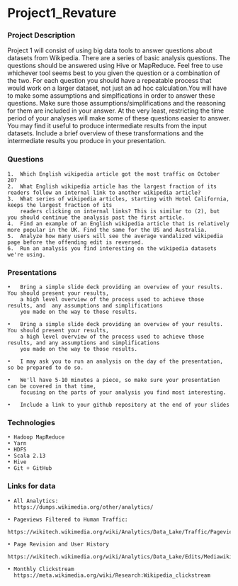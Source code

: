 # Project1_Revature

### Project Description
Project 1 will consist of using big data tools to answer questions about datasets from Wikipedia. There are a series of basic analysis questions.
The questions should be answered using Hive or MapReduce. Feel free to use whichever tool seems best to you given the question 
or a combination of the two. For each question you should have a repeatable process that would work on a 
larger dataset, not just an ad hoc calculation.You will have to make some assumptions and simplfications 
in order to answer these questions. Make sure those assumptions/simplifications and the reasoning for them are included in your answer. 
At the very least, restricting the time period of your analyses will make some of these questions easier to answer.
You may find it useful to produce intermediate results from the input datasets. Include a brief overview of these 
transformations and the intermediate results you produce in your presentation.

### Questions

	1.	Which English wikipedia article got the most traffic on October 20?
	2.	What English wikipedia article has the largest fraction of its readers follow an internal link to another wikipedia article?
	3.	What series of wikipedia articles, starting with Hotel California, keeps the largest fraction of its 
		readers clicking on internal links? This is similar to (2), but you should continue the analysis past the first article.
	4.	Find an example of an English wikipedia article that is relatively more popular in the UK. Find the same for the US and Australia.
	5.	Analyze how many users will see the average vandalized wikipedia page before the offending edit is reversed.
	6.	Run an analysis you find interesting on the wikipedia datasets we're using.

### Presentations

	•	Bring a simple slide deck providing an overview of your results. You should present your results, 
	    a high level overview of the process used to achieve those results, and  any assumptions and simplifications 
	    you made on the way to those results.

	•	Bring a simple slide deck providing an overview of your results. You should present your results, 
	    a high level overview of the process used to achieve those results, and any assumptions and simplifications 
	    you made on the way to those results.

	•	I may ask you to run an analysis on the day of the presentation, so be prepared to do so.

	•	We'll have 5-10 minutes a piece, so make sure your presentation can be covered in that time, 
	    focusing on the parts of your analysis you find most interesting.

	•	Include a link to your github repository at the end of your slides

### Technologies

	• Hadoop MapReduce
	• Yarn
	• HDFS
	• Scala 2.13
	• Hive
	• Git + GitHub


### Links for data

	• All Analytics:
	  https://dumps.wikimedia.org/other/analytics/

	• Pageviews Filtered to Human Traffic:
	  https://wikitech.wikimedia.org/wiki/Analytics/Data_Lake/Traffic/Pageviews

	• Page Revision and User History
	  https://wikitech.wikimedia.org/wiki/Analytics/Data_Lake/Edits/Mediawiki_history_dumps#Technical_Documentation

	• Monthly Clickstream
	  https://meta.wikimedia.org/wiki/Research:Wikipedia_clickstream


